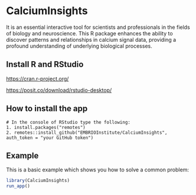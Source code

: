 # CalciumInsights
It is an essential interactive tool for scientists and professionals in the fields of biology and neuroscience. This R package enhances the ability to discover patterns and relationships in calcium signal data, providing a profound understanding of underlying biological processes.

## Install R and RStudio

<https://cran.r-project.org/> 

<https://posit.co/download/rstudio-desktop/> 

## How to install the app 

```
# In the console of RStudio type the following:
1. install.packages("remotes")
2. remotes::install_github("EMBRIOInstitute/CalciumInsights", auth_token = "your GitHub token")
```
## Example

This is a basic example which shows you how to solve a common problem:

``` r
library(CalciumInsights)
run_app()
```


